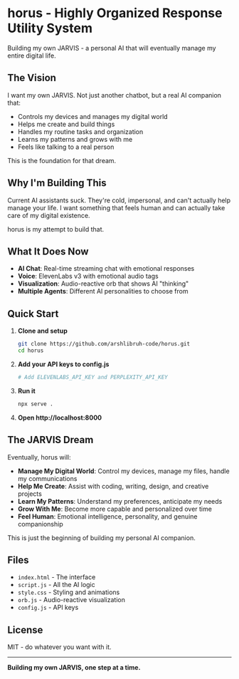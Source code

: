 # horus - Highly Organized Response Utility System

Building my own JARVIS - a personal AI that will eventually manage my entire digital life.

## The Vision

I want my own JARVIS. Not just another chatbot, but a real AI companion that:
- Controls my devices and manages my digital world
- Helps me create and build things
- Handles my routine tasks and organization
- Learns my patterns and grows with me
- Feels like talking to a real person

This is the foundation for that dream.

## Why I'm Building This

Current AI assistants suck. They're cold, impersonal, and can't actually help manage your life. I want something that feels human and can actually take care of my digital existence.

horus is my attempt to build that.

## What It Does Now

- **AI Chat**: Real-time streaming chat with emotional responses
- **Voice**: ElevenLabs v3 with emotional audio tags
- **Visualization**: Audio-reactive orb that shows AI "thinking"
- **Multiple Agents**: Different AI personalities to choose from

## Quick Start

1. **Clone and setup**
   ```bash
   git clone https://github.com/arshlibruh-code/horus.git
   cd horus
   ```

2. **Add your API keys to config.js**
   ```bash
   # Add ELEVENLABS_API_KEY and PERPLEXITY_API_KEY
   ```

3. **Run it**
   ```bash
   npx serve .
   ```

4. **Open http://localhost:8000**

## The JARVIS Dream

Eventually, horus will:
- **Manage My Digital World**: Control my devices, manage my files, handle my communications
- **Help Me Create**: Assist with coding, writing, design, and creative projects
- **Learn My Patterns**: Understand my preferences, anticipate my needs
- **Grow With Me**: Become more capable and personalized over time
- **Feel Human**: Emotional intelligence, personality, and genuine companionship

This is just the beginning of building my personal AI companion.

## Files

- `index.html` - The interface
- `script.js` - All the AI logic
- `style.css` - Styling and animations
- `orb.js` - Audio-reactive visualization
- `config.js` - API keys

## License

MIT - do whatever you want with it.

---

**Building my own JARVIS, one step at a time.**
